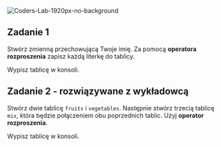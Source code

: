 ![Coders-Lab-1920px-no-background](https://user-images.githubusercontent.com/30623667/104709394-2cabee80-571f-11eb-9518-ea6a794e558e.png)


## Zadanie 1




Stwórz zmienną przechowującą Twoje imię. Za pomocą **operatora rozproszenia** zapisz każdą literkę do tablicy.

Wypisz tablicę w konsoli.


## Zadanie 2 - rozwiązywane z wykładowcą




Stwórz dwie tablicę ```fruits``` i ```vegetables```. Następnie stwórz trzecią tablicę ```mix```, która będzie połączeniem obu poprzednich tablic. Użyj **operator rozproszenia**. 

Wypisz tablicę w konsoli.
